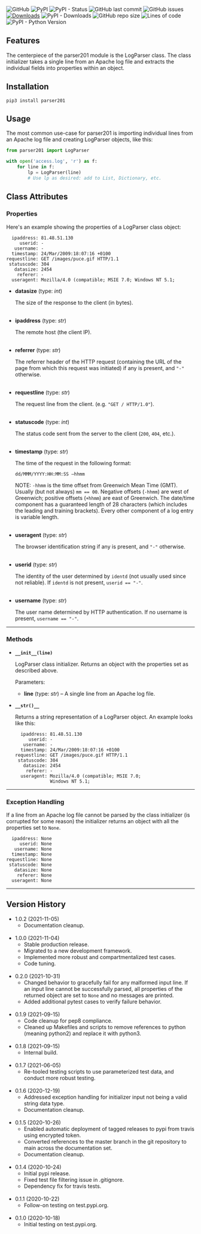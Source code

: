 ![GitHub](https://img.shields.io/github/license/geozeke/parser201)
![PyPI](https://img.shields.io/pypi/v/parser201)
![PyPI - Status](https://img.shields.io/pypi/status/parser201)
![GitHub last commit](https://img.shields.io/github/last-commit/geozeke/parser201)
![GitHub issues](https://img.shields.io/github/issues/geozeke/parser201)
[![Downloads](https://pepy.tech/badge/parser201)](https://pepy.tech/project/parser201)
![PyPI - Downloads](https://img.shields.io/pypi/dm/parser201)
![GitHub repo size](https://img.shields.io/github/repo-size/geozeke/parser201)
![Lines of code](https://img.shields.io/tokei/lines/github/geozeke/parser201)
![PyPI - Python Version](https://img.shields.io/pypi/pyversions/parser201)

## Features

The centerpiece of the parser201 module is the LogParser class. The class initializer takes a single line from an Apache log file and extracts the individual fields into properties within an object.

## Installation

```
pip3 install parser201
```

## Usage

The most common use-case for parser201 is importing individual lines from an Apache log file and creating LogParser objects, like this:

```python
from parser201 import LogParser

with open('access.log', 'r') as f:
    for line in f:
        lp = LogParser(line)
        # Use lp as desired: add to List, Dictionary, etc.
```


## Class Attributes

### Properties

Here's an example showing the properties of a LogParser class object:

```
  ipaddress: 81.48.51.130
     userid: -
   username: -
  timestamp: 24/Mar/2009:18:07:16 +0100
requestline: GET /images/puce.gif HTTP/1.1
 statuscode: 304
   datasize: 2454
    referer: -
  useragent: Mozilla/4.0 (compatible; MSIE 7.0; Windows NT 5.1;
```


* **datasize**  (type: *int*)

	The size of the response to the client (in bytes).
<br><br>
* **ipaddress** (type: *str*)

	The remote host (the client IP).
<br><br>
* **referrer** (type: *str*)

	The referrer header of the HTTP request (containing the URL of the page from which this request was initiated) if any is present, and `"-"` otherwise.
<br><br>
* **requestline** (type: *str*)

	The request line from the client. (e.g. `"GET / HTTP/1.0"`).
<br><br>
* **statuscode** (type: *int*)

	The status code sent from the server to the client (`200`, `404`, etc.).
<br><br>
* **timestamp** (type: *str*)

	The time of the request in the following format:

	`dd/MMM/YYYY:HH:MM:SS –hhmm`

	NOTE: `-hhmm` is the time offset from Greenwich Mean Time (GMT). Usually (but not always) `mm == 00`. Negative offsets (`-hhmm`) are west of Greenwich; positive offsets (`+hhmm`) are east of Greenwich. The date/time component has a guaranteed length of 28 characters (which includes the leading and training brackets). Every other component of a log entry is variable length.
<br><br>
* **useragent** (type: *str*)

	The browser identification string if any is present, and `"-"` otherwise.
<br><br>
* **userid** (type: *str*)

	The identity of the user determined by `identd` (not usually used since not reliable). If `identd` is not present, `userid == "-"`.
	<br><br>
* **username** (type: *str*)

	The user name determined by HTTP authentication. If no username is present, `username == "-"`.

---

### Methods

* **`__init__(line)`**

	LogParser class initializer. Returns an object with the properties set as described above.

	Parameters:

	* **line** (type: *str*) – A single line from an Apache log file.


* **`__str()__`**

	Returns a string representation of a LogParser object. An example looks like this:

	
	```
	  ipaddress: 81.48.51.130
	     userid: -
	   username: -
	  timestamp: 24/Mar/2009:18:07:16 +0100
	requestline: GET /images/puce.gif HTTP/1.1
	 statuscode: 304
	   datasize: 2454
	    referer: -
	  useragent: Mozilla/4.0 (compatible; MSIE 7.0;
	             Windows NT 5.1;
	```

---

### Exception Handling

If a line from an Apache log file cannot be parsed by the class initializer (is corrupted for some reason) the initializer returns an object with all the properties set to `None`.

```
  ipaddress: None
     userid: None
   username: None
  timestamp: None
requestline: None
 statuscode: None
   datasize: None
    referer: None
  useragent: None
```

---

## Version History

* 1.0.2 (2021-11-05)
	* Documentation cleanup.<br><br>
* 1.0.0 (2021-11-04)
	* Stable production release.
	* Migrated to a new development framework.
	* Implemented more robust and compartmentalized test cases.
	* Code tuning.<br><br>
* 0.2.0 (2021-10-31)
	* Changed behavior to gracefully fail for any malformed input line. If an input line cannot be successfully parsed, all properties of the returned object are set to `None` and no messages are printed.
	* Added additional pytest cases to verify failure behavior.<br><br>
* 0.1.9 (2021-09-15)
	* Code cleanup for pep8 compliance.
	* Cleaned up Makefiles and scripts to remove references to python (meaning python2) and replace it with python3.<br><br>
* 0.1.8 (2021-09-15)
	* Internal build.<br><br>
* 0.1.7 (2021-06-05)
	* Re-tooled testing scripts to use parameterized test data, and conduct more robust testing.<br><br>
* 0.1.6 (2020-12-19)
	* Addressed exception handling for initializer input not being a valid string data type.
	* Documentation cleanup.<br><br>
* 0.1.5 (2020-10-26)
	* Enabled automatic deployment of tagged releases to pypi from travis using encrypted token.
	* Converted references to the master branch in the git repository to main across the documentation set.
	* Documentation cleanup.<br><br>
* 0.1.4 (2020-10-24)
	* Initial pypi release.
	* Fixed test file filtering issue in .gitignore.
	* Dependency fix for travis tests.<br><br>
* 0.1.1 (2020-10-22)
	* Follow-on testing on test.pypi.org.<br><br>
* 0.1.0 (2020-10-18)
	* Initial testing on test.pypi.org.